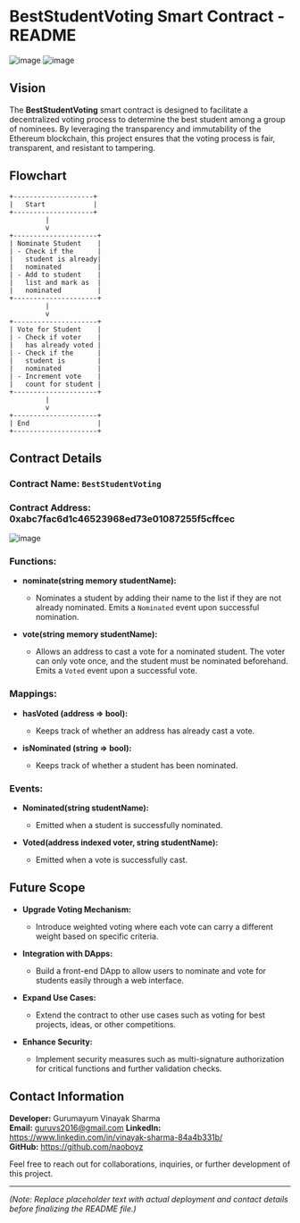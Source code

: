 # BestStudentVoting Smart Contract - README
![image](https://github.com/user-attachments/assets/76c371ff-9ffa-437c-b4c0-07002e27fcba)
![image](https://github.com/user-attachments/assets/1c569a13-fd8e-4fab-891f-f4083dbc3236)

## Vision

The **BestStudentVoting** smart contract is designed to facilitate a decentralized voting process to determine the best student among a group of nominees. By leveraging the transparency and immutability of the Ethereum blockchain, this project ensures that the voting process is fair, transparent, and resistant to tampering.

## Flowchart

```plaintext
+--------------------+
|   Start            |
+--------------------+
         |
         v
+---------------------+
| Nominate Student    |
| - Check if the      |
|   student is already|
|   nominated         |
| - Add to student    |
|   list and mark as  |
|   nominated         |
+---------------------+
         |
         v
+---------------------+
| Vote for Student    |
| - Check if voter    |
|   has already voted |
| - Check if the      |
|   student is        |
|   nominated         |
| - Increment vote    |
|   count for student |
+---------------------+
         |
         v
+---------------------+
| End                 |
+---------------------+
```

## Contract Details

### Contract Name: `BestStudentVoting`

### Contract Address: 0xabc7fac6d1c46523968ed73e01087255f5cffcec
![image](https://github.com/user-attachments/assets/180f9886-a785-4ae1-bcf5-cb353aaec6c1)



### Functions:

- **nominate(string memory studentName):**
  - Nominates a student by adding their name to the list if they are not already nominated. Emits a `Nominated` event upon successful nomination.

- **vote(string memory studentName):**
  - Allows an address to cast a vote for a nominated student. The voter can only vote once, and the student must be nominated beforehand. Emits a `Voted` event upon a successful vote.

### Mappings:

- **hasVoted (address => bool):**
  - Keeps track of whether an address has already cast a vote.

- **isNominated (string => bool):**
  - Keeps track of whether a student has been nominated.

### Events:

- **Nominated(string studentName):**
  - Emitted when a student is successfully nominated.

- **Voted(address indexed voter, string studentName):**
  - Emitted when a vote is successfully cast.

## Future Scope

- **Upgrade Voting Mechanism:**
  - Introduce weighted voting where each vote can carry a different weight based on specific criteria.
  
- **Integration with DApps:**
  - Build a front-end DApp to allow users to nominate and vote for students easily through a web interface.
  
- **Expand Use Cases:**
  - Extend the contract to other use cases such as voting for best projects, ideas, or other competitions.
  
- **Enhance Security:**
  - Implement security measures such as multi-signature authorization for critical functions and further validation checks.

## Contact Information

**Developer:** Gurumayum Vinayak Sharma  
**Email:** guruvs2016@gmail.com
**LinkedIn:** https://www.linkedin.com/in/vinayak-sharma-84a4b331b/  
**GitHub:** https://github.com/naoboyz

Feel free to reach out for collaborations, inquiries, or further development of this project.

---

*(Note: Replace placeholder text with actual deployment and contact details before finalizing the README file.)*
